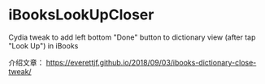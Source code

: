# iBooksLookUpCloser
Cydia tweak to add left bottom "Done" button to dictionary view (after tap "Look Up") in iBooks

介绍文章： https://everettjf.github.io/2018/09/03/ibooks-dictionary-close-tweak/
